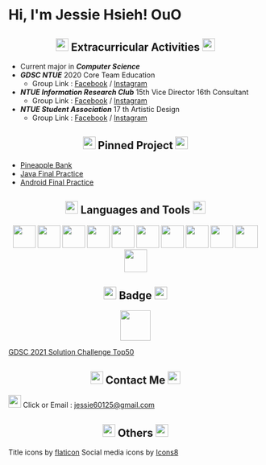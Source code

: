 # Hi, I'm Jessie Hsieh! OuO



<!-- 經歷 -->
<h2 align="center">
<img width="25px" src="https://i.imgur.com/kYtIpeu.png"/> Extracurricular Activities <img width="25px" src="https://i.imgur.com/kYtIpeu.png"/>
</h2>

* Current major in ***Computer Science***
* ***GDSC NTUE*** 2020 Core Team Education
    * Group Link : [Facebook](https://www.facebook.com/DSCNTUE) / [Instagram](https://www.instagram.com/dsc_ntue/)
* ***NTUE Information Research Club*** 15th Vice Director 16th Consultant
    * Group Link : [Facebook](https://www.facebook.com/ntueIRC) / [Instagram](https://www.instagram.com/ntueirc/)
* ***NTUE Student Association*** 17 th Artistic Design
    * Group Link : [Facebook](https://www.facebook.com/NTUECSSA/) / [Instagram](https://www.instagram.com/ntuecs/)



<!-- 置頂專案 -->
<h2 align="center">
<img width="25px" src="https://i.imgur.com/kYtIpeu.png"/> Pinned Project <img width="25px" src="https://i.imgur.com/kYtIpeu.png"/> 
</h2>

* [Pineapple Bank](https://github.com/oscar1234456/PineappleBank)
* [Java Final Practice](https://github.com/jessie900309/NTUE_JavaFinalProjct)
* [Android Final Practice](https://github.com/jessie900309/NTUE_AndroidFinalProject)



<!-- 語言工具 -->
<h2 align="center">
<img width="25px" src="https://i.imgur.com/kYtIpeu.png"/> Languages and Tools <img width="25px" src="https://i.imgur.com/kYtIpeu.png"/>
</h2>

<p align="center">

<img width="45px" src="https://cdn.jsdelivr.net/gh/devicons/devicon/icons/flutter/flutter-original.svg"/>
<img width="45px" src="https://cdn.jsdelivr.net/gh/devicons/devicon/icons/dart/dart-original.svg" />
<img width="45px" src="https://cdn.jsdelivr.net/gh/devicons/devicon/icons/tensorflow/tensorflow-original.svg" />
<img width="45px" src="https://cdn.jsdelivr.net/gh/devicons/devicon/icons/android/android-original.svg" />
<img width="45px" src="https://cdn.jsdelivr.net/gh/devicons/devicon/icons/java/java-original.svg" />
<img width="45px" src="https://cdn.jsdelivr.net/gh/devicons/devicon/icons/cplusplus/cplusplus-original.svg" />
<img width="45px" src="https://cdn.jsdelivr.net/gh/devicons/devicon/icons/arduino/arduino-original.svg" />
<img width="45px" src="https://cdn.jsdelivr.net/gh/devicons/devicon/icons/python/python-original.svg" />
<img width="45px" src="https://cdn.jsdelivr.net/gh/devicons/devicon/icons/git/git-original.svg" />
<img width="45px" src="https://cdn.jsdelivr.net/gh/devicons/devicon/icons/php/php-plain.svg" />
<img width="45px" src="https://cdn.jsdelivr.net/gh/devicons/devicon/icons/html5/html5-original.svg" />

</p>



<!-- 得獎紀錄 -->
<h2 align="center">
<img width="25px" src="https://i.imgur.com/kYtIpeu.png"/> Badge <img width="25px" src="https://i.imgur.com/kYtIpeu.png"/>
</h2>

<p align="center">

<img width="60px" src="https://i.imgur.com/JyPriVg.png"/>

[GDSC 2021 Solution Challenge Top50](https://developers.google.com/profile/badges/events/community/dsc-2021-solution-top-50 )

</p>



<!-- 聯絡資訊 -->
<h2 align="center">
<img width="25px" src="https://i.imgur.com/kYtIpeu.png"/> Contact Me <img width="25px" src="https://i.imgur.com/kYtIpeu.png"/>
</h2>

<!-- [](www.linkedin.com/in/Jessie-Hsieh-OuO) -->
<!-- [](facebook.com/JessieHsieh.OuO) -->
<!-- [](https://www.instagram.com/hanamiya_0309/) -->
<!-- [](https://t.me/OuOjessie/) -->
<!-- [](https://github.com/jessie900309) -->

<p align="center">

<img width="25px" src="https://icongr.am/clarity/cursor-hand-click.svg?size=60&color=currentColor"> Click or Email : [jessie60125@gmail.com]()

</p>



<!-- 圖檔來源 -->
<h2 align="center">
<img width="25px" src="https://i.imgur.com/kYtIpeu.png"/> Others <img width="25px" src="https://i.imgur.com/kYtIpeu.png"/>
</h2>

<p align="center">

Title icons by [flaticon](https://www.flaticon.com/free-icons/flower) 
Social media icons by [Icons8](https://icons8.com/)

</p>
